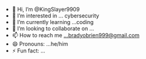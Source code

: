 - 👋 Hi, I’m @KingSlayer9909
- 👀 I’m interested in ... cybersecurity
- 🌱 I’m currently learning ...coding
- 💞️ I’m looking to collaborate on ...
- 📫 How to reach me ...bradyobrien999@gmail.com
- 😄 Pronouns: ...he/him
- ⚡ Fun fact: ...

<!---
KingSlayer9909/KingSlayer9909 is a ✨ special ✨ repository because its `README.md` (this file) appears on your GitHub profile.
You can click the Preview link to take a look at your changes.
--->
